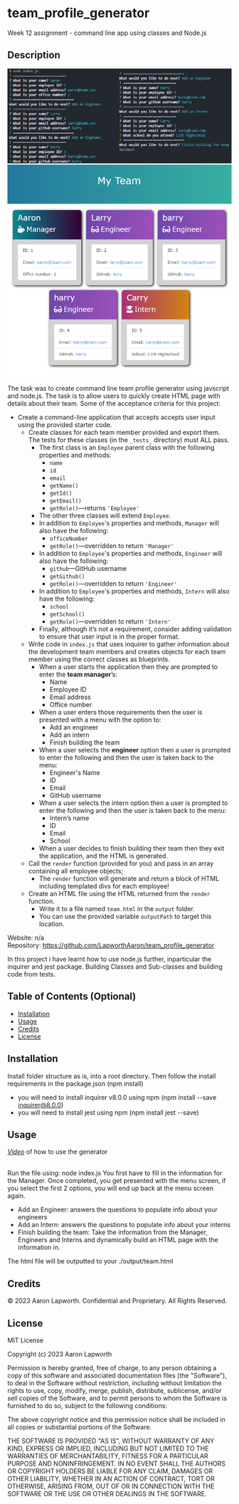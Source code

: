 # team_profile_generator
Week 12 assignment - command line app using classes and Node.js

## Description
![Team profile node Screenshot](./assets/images/node_screenshot.png)
![Team profile generator Screenshot](./assets/images/team_html_screenshot.png)

The task was to create command line team profile generator using javscript and node.js. The task is to allow users to quickly create HTML page with details about their team.
Some of the acceptance criteria for this project:

* Create a command-line application that accepts accepts user input using the provided starter code.   
  * Create classes for each team member provided and export them. The tests for these classes (in the `_tests_` directory) must ALL pass.     
    * The first class is an `Employee` parent class with the following properties and methods:       
      * `name`
      * `id`
      * `email`
      * `getName()`
      * `getId()`
      * `getEmail()`
      * `getRole()`&mdash;returns `'Employee'`     
    * The other three classes will extend `Employee`.      
    * In addition to `Employee`'s properties and methods, `Manager` will also have the following:
      * `officeNumber`
      * `getRole()`&mdash;overridden to return `'Manager'`
    * In addition to `Employee`'s properties and methods, `Engineer` will also have the following:
      * `github`&mdash;GitHub username
      * `getGithub()`
      * `getRole()`&mdash;overridden to return `'Engineer'`
    * In addition to `Employee`'s properties and methods, `Intern` will also have the following:
      * `school`
      * `getSchool()`
      * `getRole()`&mdash;overridden to return `'Intern'`
    * Finally, although it’s not a requirement, consider adding validation to ensure that user input is in the proper format.   
  * Write code in `index.js` that uses inquirer to gather information about the development team members and creates objects for each team member using the correct classes as blueprints.
    * When a user starts the application then they are prompted to enter the **team manager**’s:
      * Name
      * Employee ID
      * Email address
      * Office number
    * When a user enters those requirements then the user is presented with a menu with the option to:
      * Add an engineer
      * Add an intern 
      * Finish building the team
    * When a user selects the **engineer** option then a user is prompted to enter the following and then the user is taken back to the menu:
      * Engineer's Name
      * ID
      * Email
      * GitHub username
    * When a user selects the intern option then a user is prompted to enter the following and then the user is taken back to the menu:
      * Intern’s name
      * ID
      * Email
      * School
    * When a user decides to finish building their team then they exit the application, and the HTML is generated.
  * Call the `render` function (provided for you) and pass in an array containing all employee objects; 
    * The `render` function will generate and return a block of HTML including templated divs for each employee!
  * Create an HTML file using the HTML returned from the `render` function. 
    * Write it to a file named `team.html` in the `output` folder. 
    * You can use the provided variable `outputPath` to target this location.

Website: n/a
<br>Repository: https://github.com/LapworthAaron/team_profile_generator

In this project i have learnt how to use node.js further, inparticular the inquirer and jest package. Building Classes and Sub-classes and building code from tests.

## Table of Contents (Optional)

- [Installation](#installation)
- [Usage](#usage)
- [Credits](#credits)
- [License](#license)

## Installation

Install folder structure as is, into a root directory.
Then follow the install requirements in the package.json (npm install)
* you will need to install inquirer v8.0.0 using npm (npm install --save inquirer@8.0.0)
* you will need to install jest using npm (npm install jest --save)

## Usage
*[Video](https://drive.google.com/file/d/1qbkhW0fhhHwDLrdS7PB882pfe2xnjXdD/view)* of how to use the generator
<br>
<br>

Run the file using: node index.js
You first have to fill in the information for the Manager.
Once completed, you get presented with the menu screen, if you select the first 2 options, you will end up back at the menu screen again.
* Add an Engineer: answers the questions to populate info about your engineers
* Add an Intern: answers the questions to populate info about your interns
* Finish building the team: Take the information from the Manager, Engineers and Interns and dynamically build an HTML page with the information in.

The html file will be outputted to your ./output/team.html

## Credits

© 2023 Aaron Lapworth. Confidential and Proprietary. All Rights Reserved.

## License

MIT License

Copyright (c) 2023 Aaron Lapworth

Permission is hereby granted, free of charge, to any person obtaining a copy
of this software and associated documentation files (the "Software"), to deal
in the Software without restriction, including without limitation the rights
to use, copy, modify, merge, publish, distribute, sublicense, and/or sell
copies of the Software, and to permit persons to whom the Software is
furnished to do so, subject to the following conditions:

The above copyright notice and this permission notice shall be included in all
copies or substantial portions of the Software.

THE SOFTWARE IS PROVIDED "AS IS", WITHOUT WARRANTY OF ANY KIND, EXPRESS OR
IMPLIED, INCLUDING BUT NOT LIMITED TO THE WARRANTIES OF MERCHANTABILITY,
FITNESS FOR A PARTICULAR PURPOSE AND NONINFRINGEMENT. IN NO EVENT SHALL THE
AUTHORS OR COPYRIGHT HOLDERS BE LIABLE FOR ANY CLAIM, DAMAGES OR OTHER
LIABILITY, WHETHER IN AN ACTION OF CONTRACT, TORT OR OTHERWISE, ARISING FROM,
OUT OF OR IN CONNECTION WITH THE SOFTWARE OR THE USE OR OTHER DEALINGS IN THE
SOFTWARE.